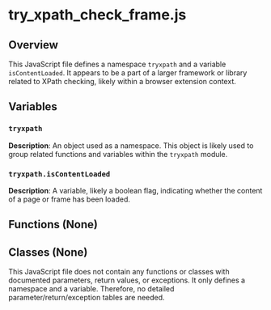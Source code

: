 # try_xpath_check_frame.js

## Overview

This JavaScript file defines a namespace `tryxpath` and a variable `isContentLoaded`.  It appears to be a part of a larger framework or library related to XPath checking, likely within a browser extension context.


## Variables

### `tryxpath`

**Description**: An object used as a namespace. This object is likely used to group related functions and variables within the `tryxpath` module.

### `tryxpath.isContentLoaded`

**Description**: A variable, likely a boolean flag, indicating whether the content of a page or frame has been loaded.


## Functions (None)

## Classes (None)


This JavaScript file does not contain any functions or classes with documented parameters, return values, or exceptions.  It only defines a namespace and a variable.  Therefore, no detailed parameter/return/exception tables are needed.
